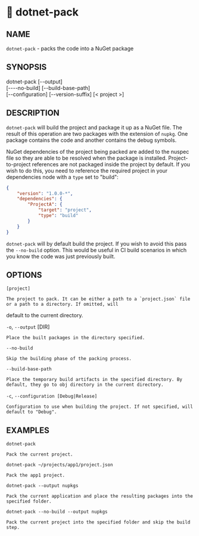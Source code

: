 # 🔧 dotnet-pack

## NAME

`dotnet-pack` - packs the code into a NuGet package

## SYNOPSIS

dotnet-pack [--output]  
    [----no-build] [--build-base-path]  
    [--configuration]  [--version-suffix]
    [< project >]  

## DESCRIPTION

`dotnet-pack` will build the project and package it up as a NuGet file. The result of this operation are two packages 
with the extension of `nupkg`. One package contains the code and another contains the debug symbols. 

NuGet dependencies of the project being packed are added to the nuspec file so they are able to be resolved when the 
package is installed. Project-to-project references are not packaged inside the project by default. If you wish to do 
this, you need to reference the required project in your dependencies node with a `type` set to "build":

```json
{
    "version": "1.0.0-*",
    "dependencies": {
        "ProjectA": {
            "target": "project",
            "type": "build"
        }
    }
}
```

`dotnet-pack` will by default build the project. If you wish to avoid this pass the `--no-build` option. This would be 
useful in CI build scenarios in which you know the code was just previously built. 

## OPTIONS

`[project]` 
    
    The project to pack. It can be either a path to a `project.json` file or a path to a directory. If omitted, will
default to the current directory. 

`-o`, `--output` [DIR]

    Place the built packages in the directory specified. 


`--no-build`

    Skip the building phase of the packing process. 

`--build-base-path`

    Place the temporary build artifacts in the specified directory. By default, they go to obj directory in the current directory. 

`-c`, `--configuration [Debug|Release]`

    Configuration to use when building the project. If not specified, will default to "Debug".

## EXAMPLES

`dotnet-pack`

    Pack the current project.

`dotnet-pack ~/projects/app1/project.json`
    
    Pack the app1 project.
	
`dotnet-pack --output nupkgs`
    
    Pack the current application and place the resulting packages into the specified folder.

`dotnet-pack --no-build --output nupkgs`

    Pack the current project into the specified folder and skip the build step.
	
